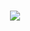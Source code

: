 <h1 align="center"><img src="(https://readme-typing-svg.demolab.com?font=Poppins&weight=600&pause=1000&color=8A0FF7&background=FFB72A00&random=false&width=435&lines=Hi%2C+I+am+a+Junior+web+developer)](https://git.io/typing-svg)"></h1>